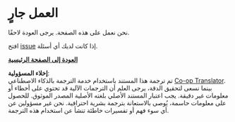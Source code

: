 <!--
CO_OP_TRANSLATOR_METADATA:
{
  "original_hash": "ea9f0804bd62f46d9808e953ec7fc459",
  "translation_date": "2025-08-25T20:58:59+00:00",
  "source_file": "_404.md",
  "language_code": "ar"
}
-->
# العمل جارٍ

نحن نعمل على هذه الصفحة. يرجى العودة لاحقًا.

افتح [issue](https://github.com/microsoft/Web-Dev-For-Beginners/issues/new/choose) إذا كانت لديك أي أسئلة.

**[العودة إلى الصفحة الرئيسية](../../../../../../..)**

**إخلاء المسؤولية**:  
تم ترجمة هذا المستند باستخدام خدمة الترجمة بالذكاء الاصطناعي [Co-op Translator](https://github.com/Azure/co-op-translator). بينما نسعى لتحقيق الدقة، يرجى العلم أن الترجمات الآلية قد تحتوي على أخطاء أو معلومات غير دقيقة. يجب اعتبار المستند الأصلي بلغته الأصلية المصدر الموثوق. للحصول على معلومات حاسمة، يُوصى بالاستعانة بترجمة بشرية احترافية. نحن غير مسؤولين عن أي سوء فهم أو تفسيرات خاطئة تنشأ عن استخدام هذه الترجمة.